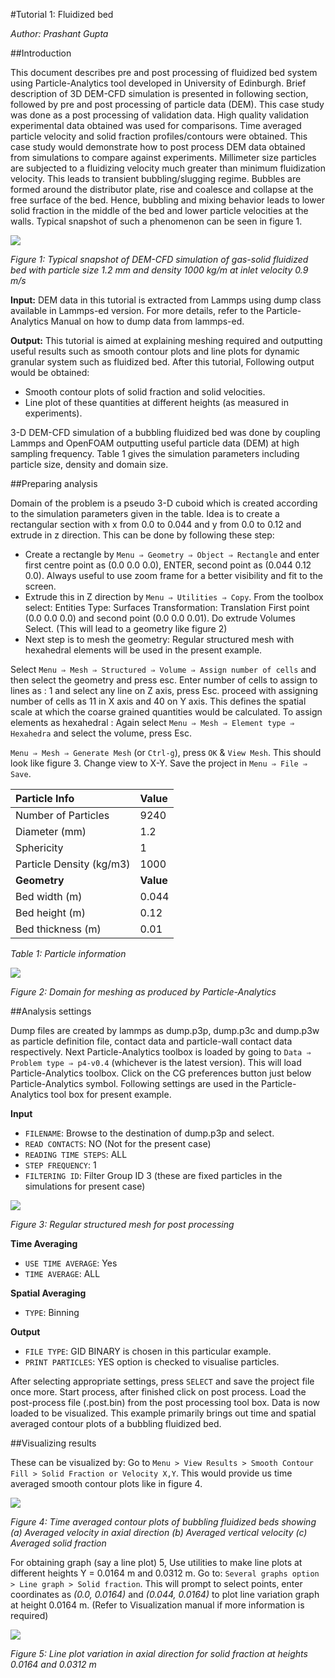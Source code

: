 #Tutorial 1: Fluidized bed

*Author: Prashant Gupta*


##Introduction

This document describes pre and post processing of fluidized bed system using Particle-Analytics tool developed in University of Edinburgh. Brief description of 3D DEM-CFD simulation is presented in following section, followed by pre and post processing of particle data (DEM). This case study was done as a post processing of validation data. High quality validation experimental data obtained was used for comparisons. Time averaged particle velocity and solid fraction profiles/contours were obtained. This case study would demonstrate how to post process DEM data obtained from simulations to compare against experiments.
Millimeter size particles are subjected to a fluidizing velocity much greater than minimum fluidization velocity. This leads to transient bubbling/slugging regime. Bubbles are formed around the distributor plate, rise and coalesce and collapse at the free surface of the bed. Hence, bubbling and mixing behavior leads to lower solid fraction in the middle of the bed and lower particle velocities at the walls. Typical snapshot of such a phenomenon can be seen in figure 1.

![](img/snapshotbed.png)

*Figure 1: Typical snapshot of DEM-CFD simulation of gas-solid fluidized bed with particle size 1.2 mm and density 1000 kg/m at inlet velocity 0.9 m/s*

**Input:**
DEM data in this tutorial is extracted from Lammps using dump class available in Lammps-ed version. For more details, refer to the Particle-Analytics Manual on how to dump data from lammps-ed.

**Output:**
This tutorial is aimed at explaining meshing required and outputting useful results such as smooth contour plots and line plots for dynamic granular system such as fluidized bed. After this tutorial, Following output would be obtained:
- Smooth contour plots of solid fraction and solid velocities.
- Line plot of these quantities at different heights (as measured in experiments).

3-D DEM-CFD simulation of a bubbling fluidized bed was done by coupling Lammps and OpenFOAM outputting useful particle data (DEM) at high sampling frequency. Table 1 gives the simulation parameters including particle size, density and domain size.



##Preparing analysis


Domain of the problem is a pseudo 3-D cuboid which is created according to the simulation parameters given in the table. Idea is to create a rectangular section with x from 0.0 to 0.044 and y from 0.0 to 0.12 and extrude in z direction. This can be done by following these step:

- Create a rectangle by `Menu ⇒ Geometry ⇒ Object ⇒ Rectangle` and enter first centre point as (0.0 0.0 0.0), ENTER, second point as (0.044 0.12 0.0). Always useful to use zoom frame for a better visibility and fit to the screen.
- Extrude this in Z direction by `Menu ⇒ Utilities ⇒ Copy`. From the toolbox select: Entities Type: Surfaces Transformation: Translation First point (0.0 0.0 0.0) and second point (0.0 0.0 0.01). Do extrude Volumes Select. (This will lead to a geometry like figure 2)
- Next step is to mesh the geometry: Regular structured mesh with hexahedral elements will be used in the present example.


Select `Menu ⇒ Mesh ⇒ Structured ⇒ Volume ⇒ Assign number of cells` and then select the geometry and press esc. Enter number of cells to assign to lines as : 1 and select any line on Z axis, press Esc. proceed with assigning number of cells as 11 in X axis and 40 on Y axis. This defines the spatial scale at which the coarse grained quantities would be calculated.
To assign elements as hexahedral : Again select `Menu ⇒ Mesh ⇒ Element type ⇒ Hexahedra` and select the volume, press Esc.

`Menu ⇒ Mesh ⇒ Generate Mesh` (or `Ctrl-g`), press `OK` & `View Mesh`. This should look like figure 3. Change view to X-Y.
Save the project in `Menu ⇒ File ⇒ Save`.



  | Particle Info             |   Value   |
  |:--------------------------|:----------|
  | Number of Particles       |   9240    |
  | Diameter (mm)             |   1.2     |
  | Sphericity                |   1       |
  | Particle Density (kg/m3)  |   1000    |
  | **Geometry**              | **Value** |
  | Bed width (m)             |   0.044   |
  | Bed height (m)            |   0.12    |
  | Bed thickness (m)         |   0.01    |


*Table 1: Particle information*


![](img/geo.png)

*Figure 2: Domain for meshing as produced by Particle-Analytics*



##Analysis settings

Dump files are created by lammps as dump.p3p, dump.p3c and dump.p3w as particle definition file, contact data and particle-wall contact data respectively.
Next Particle-Analytics toolbox is loaded by going to `Data ⇒ Problem type ⇒ p4-v0.4` (whichever is the latest version).
This will load Particle-Analytics toolbox.
Click on the CG preferences button just below Particle-Analytics symbol.
Following settings are used in the Particle-Analytics tool box for present example.

**Input**

- `FILENAME`: Browse to the destination of dump.p3p and select.
- `READ CONTACTS`: NO (Not for the present case)
- `READING TIME STEPS`: ALL
- `STEP FREQUENCY`: 1
- `FILTERING ID`: Filter Group ID 3 (these are fixed particles in the simulations for present case)

![](img/geo1.png)

*Figure 3: Regular structured mesh for post processing*

**Time Averaging**

- `USE TIME AVERAGE`: Yes
- `TIME AVERAGE`: ALL

**Spatial Averaging**

- `TYPE`: Binning

**Output**

- `FILE TYPE`: GID BINARY is chosen in this particular example.
- `PRINT PARTICLES`: YES option is checked to visualise particles.


After selecting appropriate settings, press `SELECT` and save the project file once more. Start process, after finished click on post process. Load the post-process file (.post.bin) from the post processing tool box. Data is now loaded to be visualized. This example primarily brings out time and spatial averaged contour plots of a bubbling fluidized bed.



##Visualizing results

These can be visualized by: Go to `Menu > View Results > Smooth Contour Fill > Solid Fraction or Velocity X,Y`. This would provide us time averaged smooth contour plots like in figure 4.

![](img/time-averaged.png)

*Figure 4: Time averaged contour plots of bubbling fluidized beds showing (a) Averaged velocity in axial direction (b) Averaged vertical velocity (c) Averaged solid fraction*

For obtaining graph (say a line plot) 5, Use utilities to make line plots at different heights Y = 0.0164 m and 0.0312 m. Go to: `Several graphs option > Line graph > Solid fraction`. This will prompt to select points, enter coordinates as *(0.0, 0.0164)* and *(0.044, 0.0164)* to plot line variation graph at height 0.0164 m. (Refer to Visualization manual if more information is required)

![](img/line-plots.png)

*Figure 5: Line plot variation in axial direction for solid fraction at heights 0.0164 and 0.0312 m*

